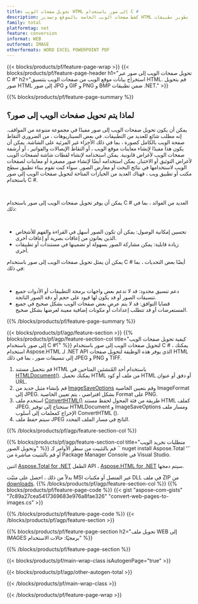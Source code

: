```yaml
---
title: تحويل صفحات الويب HTML إلى صور باستخدام C #
description: كشط صفحات الويب الخاصة بالموقع وتصدير HTML إلى الصور. تطوير تطبيقات .NET لكشط بيانات موقع الويب إلى JPEG و PNG و GIF و BMP وما إلى ذلك. 
family: total
platformtag: net
feature: conversion
informat: WEB
outformat: IMAGE
otherformats: WORD EXCEL POWERPOINT PDF
---
```

{{< blocks/products/pf/feature-page-wrap >}}
{{< blocks/products/pf/feature-page-header h1="تحويل صفحات الويب إلى صور عبر C #" h2="استخراج بيانات موقع الويب من صفحات الويب بتنسيق HTML. قم بتحويل صور HTML إلى صور JPG و GIF و PNG و BMP ضمن تطبيقات .NET." >}}

{{% blocks/products/pf/feature-page-summary %}}

<h2 class="heading-border">لماذا يتم تحويل صفحات الويب إلى صور؟</h2>
<p>يمكن أن يكون تحويل صفحات الويب إلى صور مفيدًا في مجموعة متنوعة من المواقف. إنه مطلب شائع للعديد من التطبيقات. في بعض السيناريوهات ، من الضروري التقاط صفحة الويب بالكامل كصورة ، بما في ذلك الأجزاء غير المرئية على الشاشة. يمكن أن يكون هذا مفيدًا لإنشاء معاينات موقع الويب ، أو التقاط الإيصالات والفواتير ، أو أرشفة صفحات الويب لأغراض قانونية. يمكن استخدامه لإنشاء لقطات شاشة لصفحات الويب لأغراض التوثيق أو الاختبار. يمكن استخدامه أيضًا لإنشاء صور مصغرة أو معاينات لصفحات الويب لاستخدامها في نتائج البحث أو معارض الصور. سواء كنت تقوم ببناء تطبيق سطح مكتب أو تطبيق ويب ، فهناك العديد من الخيارات المتاحة لتحويل صفحات الويب إلى صور باستخدام C #.</p><br />

<p>يمكن أن يوفر تحويل صفحات الويب إلى صور باستخدام C # العديد من الفوائد ، بما في ذلك:</p><br />
<ul>
<li>تحسين إمكانية الوصول: يمكن أن تكون الصور أسهل في القراءة والفهم للأشخاص الذين يعانون من إعاقات بصرية أو إعاقات أخرى.</li>
<li>زيادة قابلية: يمكن مشاركة الصور بسهولة أو تضمينها في مستندات أو تطبيقات أخرى.</li>
</ul>
<p>يمكن أن يمثل تحويل صفحات الويب إلى صور باستخدام C # أيضًا بعض التحديات ، بما في ذلك:</p><br />
<ul>
<li>دعم تنسيق محدود: قد لا تدعم بعض واجهات برمجة التطبيقات أو الأدوات جميع تنسيقات الصور أو قد يكون لها قيود على حجم أو دقة الصور الناتجة.</li>
<li>قضايا التوافق: قد لا يتم عرض بعض صفحات الويب بشكل صحيح في جميع المستعرضات أو قد تتطلب إعدادات أو مكونات إضافية معينة لعرضها بشكل صحيح.</li>
</ul>
{{% /blocks/products/pf/feature-page-summary  %}}

{{< blocks/products/pf/agp/feature-section >}}
{{% blocks/products/pf/agp/feature-section-col title="كيفية تحويل صفحات الويب إلى صور باستخدام C #؟" %}}
لتحويل صفحات الويب إلى صور باستخدام C # ، يمكنك استخدام Aspose.HTML لـ .NET API الذي يوفر هذه الوظيفة لتحويل صفحات HTML إلى تنسيقات صور ، بما في ذلك JPEG و PNG و TIFF.</p>

1. قم بتحميل مستند HTML باستخدام أحد المُنشئين المتاحين في [HTMLDocument()](https://reference.aspose.com/html/net/aspose.html/htmldocument/). يمكنك تحميل HTML من ملف أو كود HTML أو دفق أو عنوان URL.
2. قم بإنشاء مثيل جديد من [ImageSaveOptions](https://reference.aspose.com/html/net/aspose.html.saving/imagesaveoptions/) وقم بتعيين الخاصية ImageFormat إلى JPEG. بشكل افتراضي ، يتم تعيين الخاصية Format على PNG.
3. استخدم ملف [ConvertHTML()](https://reference.aspose.com/html/net/aspose.html.converters/converter/converthtml/) طريقة من فئة المحول لحفظ مستند HTML كملف JPEG. ستحتاج إلى توفير HTMLDocument و ImageSaveOptions ومسار ملف الإخراج كمعلمات إلى أسلوب ConvertHTML ().
4. سيتم حفظ ملف JPEG الناتج في مسار الملف المحدد.
 
{{% /blocks/products/pf/agp/feature-section-col %}}

{{% blocks/products/pf/agp/feature-section-col title="متطلبات تخريد الويب وتحويل الصور" %}}
قم بالتثبيت من سطر الأوامر كـ `` nuget install Aspose.Total ''` أو قم بالتثبيت مباشرة من Package Manager Console في Visual Studio.

اثنين [Aspose.Total for .NET](https://products.aspose.com/total/net/) الطفل API ، [Aspose.HTML for .NET](https://products.aspose.com/html/net/) سيتم دمجها.

بدلاً من ذلك ، احصل على مثبّت MSI غير المتصل أو مكتبات DLL في ملف ZIP من [downloads](https://releases.aspose.com/total/net).
{{% /blocks/products/pf/agp/feature-section-col %}}
{{% blocks/products/pf/feature-page-code %}}
{{< gist "aspose-com-gists" "7c89a27cea5417369683e976a8fae326" "convert-web-pages-to-images.cs" >}}

{{% /blocks/products/pf/feature-page-code %}}
{{< /blocks/products/pf/agp/feature-section >}}

{{% blocks/products/pf/feature-page-section  h2="تحويل ملف WEB إلى IMAGES برمجيًا: حالات الاستخدام" %}}

{{% /blocks/products/pf/feature-page-section %}}
{{< blocks/products/pf/main-wrap-class isAutogenPage="true" >}}

{{< blocks/products/pf/agp/other-autogen-total >}}

{{< /blocks/products/pf/main-wrap-class >}}

{{< /blocks/products/pf/feature-page-wrap >}}